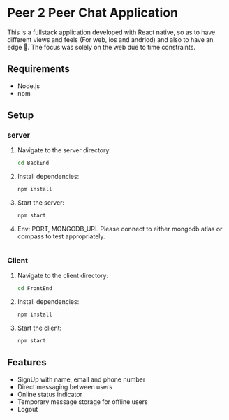 # Peer 2 Peer Chat Application

This is a fullstack application developed with React native, so as to have different views and feels (For web, ios and andriod) and also to have an edge 👀. 
The focus was solely on the web due to time constraints.

## Requirements

- Node.js
- npm

## Setup

### server

1. Navigate to the server directory:
    ```bash
    cd BackEnd
    ```
2. Install dependencies:
    ```bash
    npm install
    ```
3. Start the server:
    ```bash
    npm start

4. Env: PORT, MONGODB_URL
    Please connect to either mongodb atlas or compass to test appropriately.
    ```

### Client

1. Navigate to the client directory:
    ```bash
    cd FrontEnd
    ```
2. Install dependencies:
    ```bash
    npm install
    ```
3. Start the client:
    ```bash
    npm start
    ```

## Features

- SignUp with name, email and phone number
- Direct messaging between users
- Online status indicator
- Temporary message storage for offline users
- Logout